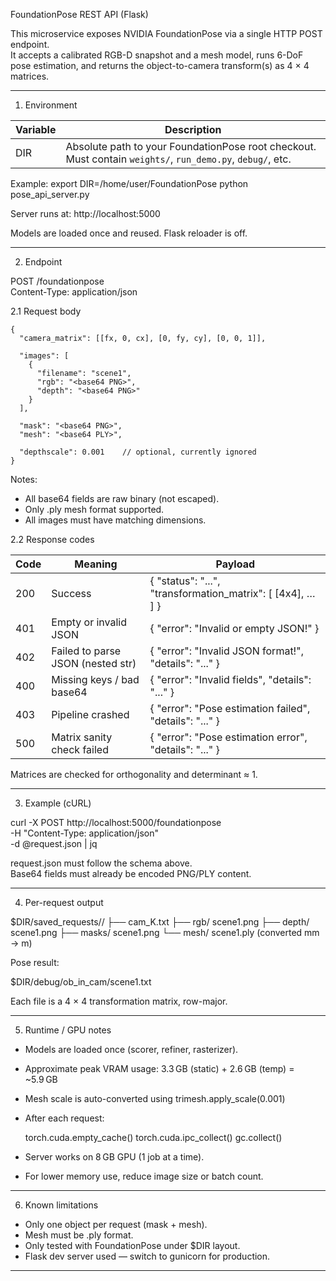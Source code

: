 FoundationPose REST API (Flask)

This microservice exposes NVIDIA FoundationPose via a single HTTP POST endpoint.  
It accepts a calibrated RGB-D snapshot and a mesh model, runs 6-DoF pose estimation, and returns the object-to-camera transform(s) as 4 × 4 matrices.

-------------------------------------------------------------------------------

1. Environment

| Variable | Description |
|----------|-------------|
| DIR      | Absolute path to your FoundationPose root checkout. Must contain `weights/`, `run_demo.py`, `debug/`, etc. |

Example:
    export DIR=/home/user/FoundationPose
    python pose_api_server.py

Server runs at:
    http://localhost:5000

Models are loaded once and reused. Flask reloader is off.

-------------------------------------------------------------------------------

2. Endpoint

POST /foundationpose  
Content-Type: application/json

2.1 Request body
```
{
  "camera_matrix": [[fx, 0, cx], [0, fy, cy], [0, 0, 1]],

  "images": [
    {
      "filename": "scene1",
      "rgb": "<base64 PNG>",
      "depth": "<base64 PNG>"
    }
  ],

  "mask": "<base64 PNG>",
  "mesh": "<base64 PLY>",

  "depthscale": 0.001    // optional, currently ignored
}
```
Notes:
- All base64 fields are raw binary (not escaped).
- Only .ply mesh format supported.
- All images must have matching dimensions.

2.2 Response codes

| Code | Meaning                             | Payload |
|------|-------------------------------------|---------|
| 200  | Success                             | { "status": "...", "transformation_matrix": [ [4x4], … ] } |
| 401  | Empty or invalid JSON               | { "error": "Invalid or empty JSON!" } |
| 402  | Failed to parse JSON (nested str)   | { "error": "Invalid JSON format!", "details": "..." } |
| 400  | Missing keys / bad base64           | { "error": "Invalid fields", "details": "..." } |
| 403  | Pipeline crashed                    | { "error": "Pose estimation failed", "details": "..." } |
| 500  | Matrix sanity check failed          | { "error": "Pose estimation error", "details": "..." } |

Matrices are checked for orthogonality and determinant ≈ 1.

-------------------------------------------------------------------------------

3. Example (cURL)

curl -X POST http://localhost:5000/foundationpose \
     -H "Content-Type: application/json" \
     -d @request.json | jq

request.json must follow the schema above.  
Base64 fields must already be encoded PNG/PLY content.

-------------------------------------------------------------------------------

4. Per-request output

$DIR/saved_requests/<uuid>/
├── cam_K.txt
├── rgb/       scene1.png
├── depth/     scene1.png
├── masks/     scene1.png
└── mesh/      scene1.ply    (converted mm → m)

Pose result:

$DIR/debug/ob_in_cam/scene1.txt

Each file is a 4 × 4 transformation matrix, row-major.

-------------------------------------------------------------------------------

5. Runtime / GPU notes

- Models are loaded once (scorer, refiner, rasterizer).
- Approximate peak VRAM usage:
    3.3 GB (static) + 2.6 GB (temp) = ~5.9 GB
- Mesh scale is auto-converted using trimesh.apply_scale(0.001)
- After each request:

    torch.cuda.empty_cache()
    torch.cuda.ipc_collect()
    gc.collect()

- Server works on 8 GB GPU (1 job at a time).
- For lower memory use, reduce image size or batch count.

-------------------------------------------------------------------------------

6. Known limitations

- Only one object per request (mask + mesh).
- Mesh must be .ply format.
- Only tested with FoundationPose under $DIR layout.
- Flask dev server used — switch to gunicorn for production.

-------------------------------------------------------------------------------
